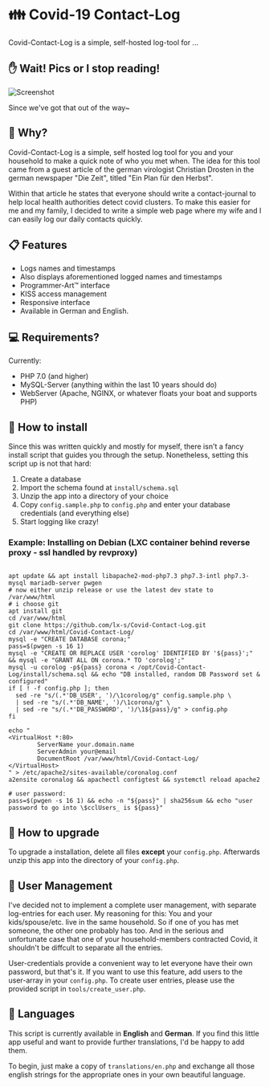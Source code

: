 # :family: Covid-19 Contact-Log

Covid-Contact-Log is a simple, self-hosted log-tool for ...

## :raised_hand: Wait! Pics or I stop reading!
![Screenshot](./raw/screenshot.png?raw=true "CCL Screenshot")

Since we've got that out of the way~

## :thinking: Why?

Covid-Contact-Log is a simple, self hosted log tool for you and your household
to make a quick note of who you met when. The idea for this tool came from
a guest article of the german virologist Christian Drosten in the german newspaper
"Die Zeit", titled "Ein Plan für den Herbst".

Within that article he states that everyone should write a contact-journal to
help local health authorities detect covid clusters. To make this easier for me
and my family, I decided to write a simple web page where my wife and I can easily
log our daily contacts quickly.

## :clipboard: Features

 * Logs names and timestamps
 * Also displays aforementioned logged names and timestamps
 * Programmer-Art™ interface
 * KISS access management
 * Responsive interface
 * Available in German and English.

## :computer: Requirements?

Currently:

* PHP 7.0 (and higher)
* MySQL-Server (anything within the last 10 years should do)
* WebServer (Apache, NGINX, or whatever floats your boat and supports PHP)

## :floppy_disk: How to install

Since this was written quickly and mostly for myself, there isn't
a fancy install script that guides you through the setup.
Nonetheless, setting this script up is not that hard:

1. Create a database
2. Import the schema found at ```install/schema.sql```
3. Unzip the app into a directory of your choice
4. Copy ```config.sample.php``` to ```config.php``` and enter your database
   credentials (and everything else)
5. Start logging like crazy!

### Example: Installing on Debian (LXC container behind reverse proxy - ssl handled by revproxy)
```

apt update && apt install libapache2-mod-php7.3 php7.3-intl php7.3-mysql mariadb-server pwgen
# now either unzip release or use the latest dev state to /var/www/html
# i choose git
apt install git
cd /var/www/html
git clone https://github.com/lx-s/Covid-Contact-Log.git
cd /var/www/html/Covid-Contact-Log/
mysql -e "CREATE DATABASE corona;"
pass=$(pwgen -s 16 1)
mysql -e "CREATE OR REPLACE USER 'corolog' IDENTIFIED BY '${pass}';" && mysql -e "GRANT ALL ON corona.* TO 'corolog';"
mysql -u corolog -p${pass} corona < /opt/Covid-Contact-Log/install/schema.sql && echo "DB installed, random DB Password set & configured"
if [ ! -f config.php ]; then
  sed -re "s/(.*'DB_USER', ')/\1corolog/g" config.sample.php \
  | sed -re "s/(.*'DB_NAME', ')/\1corona/g" \
  | sed -re "s/(.*'DB_PASSWORD', ')/\1${pass}/g" > config.php
fi

echo "
<VirtualHost *:80>
        ServerName your.domain.name
        ServerAdmin your@email
        DocumentRoot /var/www/html/Covid-Contact-Log/
</VirtualHost>
" > /etc/apache2/sites-available/coronalog.conf
a2ensite coronalog && apachectl configtest && systemctl reload apache2

# user password:
pass=$(pwgen -s 16 1) && echo -n "${pass}" | sha256sum && echo "user password to go into \$cclUsers_ is ${pass}"
```


## :floppy_disk: How to upgrade

To upgrade a installation, delete all files **except** your `config.php`.
Afterwards unzip this app into the directory of your ```config.php```.

## :information_desk_person: User Management

I've decided not to implement a complete user management, with
separate log-entries for each user.
My reasoning for this: You and your kids/spouse/etc.
live in the same household. So if one of you has met someone,
the other one probably has too. And in the serious and unfortunate
case that one of your household-members contracted Covid,
it shouldn't be diffcult to separate all the entries.

User-credentials provide a convenient way to let everyone have
their own password, but that's it. If you want to use this feature,
add users to the user-array in your ```config.php```.
To create user entries, please use the provided script in ```tools/create_user.php```.

## :milky_way: Languages

This script is currently available in **English** and **German**.
If you find this little app useful and want to provide further
translations, I'd be happy to add them.

To begin, just make a copy of ```translations/en.php``` and exchange all
those english strings for the appropriate ones in your own beautiful language.

